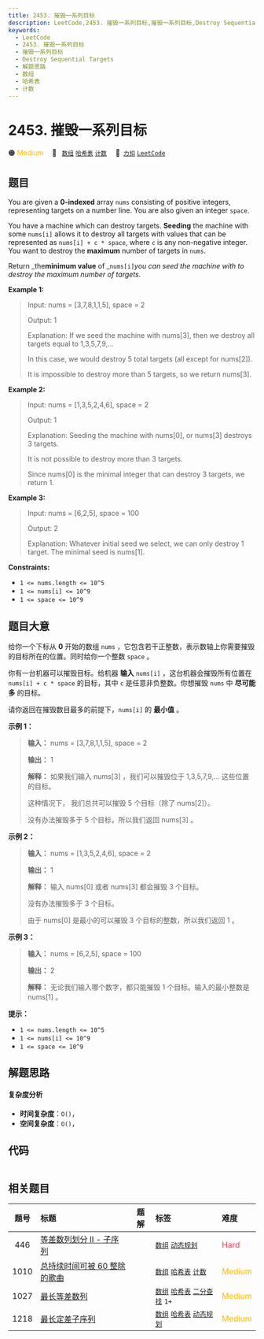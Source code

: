 ```yaml
---
title: 2453. 摧毁一系列目标
description: LeetCode,2453. 摧毁一系列目标,摧毁一系列目标,Destroy Sequential Targets,解题思路,数组,哈希表,计数
keywords:
  - LeetCode
  - 2453. 摧毁一系列目标
  - 摧毁一系列目标
  - Destroy Sequential Targets
  - 解题思路
  - 数组
  - 哈希表
  - 计数
---
```


# 2453. 摧毁一系列目标

🟠 <font color=#ffb800>Medium</font>&emsp; 🔖&ensp; [`数组`](/tag/array.md) [`哈希表`](/tag/hash-table.md) [`计数`](/tag/counting.md)&emsp; 🔗&ensp;[`力扣`](https://leetcode.cn/problems/destroy-sequential-targets) [`LeetCode`](https://leetcode.com/problems/destroy-sequential-targets)

## 题目

You are given a **0-indexed** array `nums` consisting of positive integers,
representing targets on a number line. You are also given an integer `space`.

You have a machine which can destroy targets. **Seeding** the machine with
some `nums[i]` allows it to destroy all targets with values that can be
represented as `nums[i] + c * space`, where `c` is any non-negative integer.
You want to destroy the **maximum** number of targets in `nums`.

Return _the**minimum value** of _`nums[i]`_you can seed the machine with to
destroy the maximum number of targets._



**Example 1:**

> Input: nums = [3,7,8,1,1,5], space = 2
> 
> Output: 1
> 
> Explanation: If we seed the machine with nums[3], then we destroy all targets equal to 1,3,5,7,9,... 
> 
> In this case, we would destroy 5 total targets (all except for nums[2]). 
> 
> It is impossible to destroy more than 5 targets, so we return nums[3].

**Example 2:**

> Input: nums = [1,3,5,2,4,6], space = 2
> 
> Output: 1
> 
> Explanation: Seeding the machine with nums[0], or nums[3] destroys 3 targets. 
> 
> It is not possible to destroy more than 3 targets.
> 
> Since nums[0] is the minimal integer that can destroy 3 targets, we return 1.

**Example 3:**

> Input: nums = [6,2,5], space = 100
> 
> Output: 2
> 
> Explanation: Whatever initial seed we select, we can only destroy 1 target. The minimal seed is nums[1].

**Constraints:**

  * `1 <= nums.length <= 10^5`
  * `1 <= nums[i] <= 10^9`
  * `1 <= space <= 10^9`


## 题目大意

给你一个下标从 **0**  开始的数组 `nums` ，它包含若干正整数，表示数轴上你需要摧毁的目标所在的位置。同时给你一个整数 `space` 。

你有一台机器可以摧毁目标。给机器 **输入**  `nums[i]` ，这台机器会摧毁所有位置在 `nums[i] + c * space` 的目标，其中
`c` 是任意非负整数。你想摧毁 `nums` 中 **尽可能多**  的目标。

请你返回在摧毁数目最多的前提下，`nums[i]` 的 **最小值**  。



**示例 1：**

> 
> 
> 
> 
> 
> **输入：** nums = [3,7,8,1,1,5], space = 2
> 
> **输出：** 1
> 
> **解释：** 如果我们输入 nums[3] ，我们可以摧毁位于 1,3,5,7,9,... 这些位置的目标。
> 
> 这种情况下， 我们总共可以摧毁 5 个目标（除了 nums[2]）。
> 
> 没有办法摧毁多于 5 个目标，所以我们返回 nums[3] 。
> 
> 

**示例 2：**

> 
> 
> 
> 
> 
> **输入：** nums = [1,3,5,2,4,6], space = 2
> 
> **输出：** 1
> 
> **解释：** 输入 nums[0] 或者 nums[3] 都会摧毁 3 个目标。
> 
> 没有办法摧毁多于 3 个目标。
> 
> 由于 nums[0] 是最小的可以摧毁 3 个目标的整数，所以我们返回 1 。
> 
> 

**示例 3：**

> 
> 
> 
> 
> 
> **输入：** nums = [6,2,5], space = 100
> 
> **输出：** 2
> 
> **解释：** 无论我们输入哪个数字，都只能摧毁 1 个目标。输入的最小整数是 nums[1] 。
> 
> 



**提示：**

  * `1 <= nums.length <= 10^5`
  * `1 <= nums[i] <= 10^9`
  * `1 <= space <= 10^9`


## 解题思路

#### 复杂度分析

- **时间复杂度**：`O()`，
- **空间复杂度**：`O()`，

## 代码

```javascript

```

## 相关题目

<!-- prettier-ignore -->
| 题号 | 标题 | 题解 | 标签 | 难度 |
| :------: | :------ | :------: | :------ | :------ |
| 446 | [等差数列划分 II - 子序列](https://leetcode.com/problems/arithmetic-slices-ii-subsequence) |  |  [`数组`](/tag/array.md) [`动态规划`](/tag/dynamic-programming.md) | <font color=#ff334b>Hard</font> |
| 1010 | [总持续时间可被 60 整除的歌曲](https://leetcode.com/problems/pairs-of-songs-with-total-durations-divisible-by-60) |  |  [`数组`](/tag/array.md) [`哈希表`](/tag/hash-table.md) [`计数`](/tag/counting.md) | <font color=#ffb800>Medium</font> |
| 1027 | [最长等差数列](https://leetcode.com/problems/longest-arithmetic-subsequence) |  |  [`数组`](/tag/array.md) [`哈希表`](/tag/hash-table.md) [`二分查找`](/tag/binary-search.md) `1+` | <font color=#ffb800>Medium</font> |
| 1218 | [最长定差子序列](https://leetcode.com/problems/longest-arithmetic-subsequence-of-given-difference) |  |  [`数组`](/tag/array.md) [`哈希表`](/tag/hash-table.md) [`动态规划`](/tag/dynamic-programming.md) | <font color=#ffb800>Medium</font> |